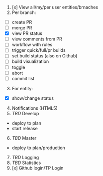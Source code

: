 1. [x] View all/my/per user entities/brnaches
2. Per branch:
  + [ ] create PR
  + [ ] merge PR
  + [x] view PR status
  + [ ] view comments from PR
  + [ ] workflow with rules
  + [ ] trigger quick/full/pr builds
  + [ ] set build status (also on Github)
  + [ ] build visualization
  + [ ] toggle
  + [ ] abort
  + [ ] commit list
3. For entity:
  + [x] show/change status
4. Notifications (HTML5)
5. *TBD* Develop
  + deploy to plan
  + start release
6. *TBD* Master
  + deploy to plan/production
7. *TBD* Logging
8. *TBD* Statistics
9. [x] Github login/TP Login
